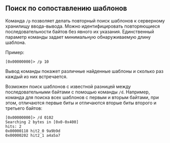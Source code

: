 ## Поиск по сопоставлению шаблонов

Команда `/p` позволяет делать повторный поиск шаблонов к серверному хранилищу ввода-вывода. Можно идентифицировать повторяющиеся последовательности байтов без явного их указания. Единственный параметр команды задает минимальную обнаруживаемую длину шаблона.

Пример:
```
[0x00000000]> /p 10
```
Вывод команды покажет различные найденные шаблоны и сколько раз каждый из них встречается.

Возможен поиск шаблонов с известной разницей между последовательными байтами с помощью команды `/d`. Например, команда для поиска всех шаблонов с первым и вторым байтами, при этом,  отличаются первые биты и отличаются вторые биты второго и третьего байтов:

```
[0x00000000]> /d 0102
Searching 2 bytes in [0x0-0x400]
hits: 2
0x00000118 hit2_0 9a9b9d
0x00000202 hit2_1 a4a5a7
```
